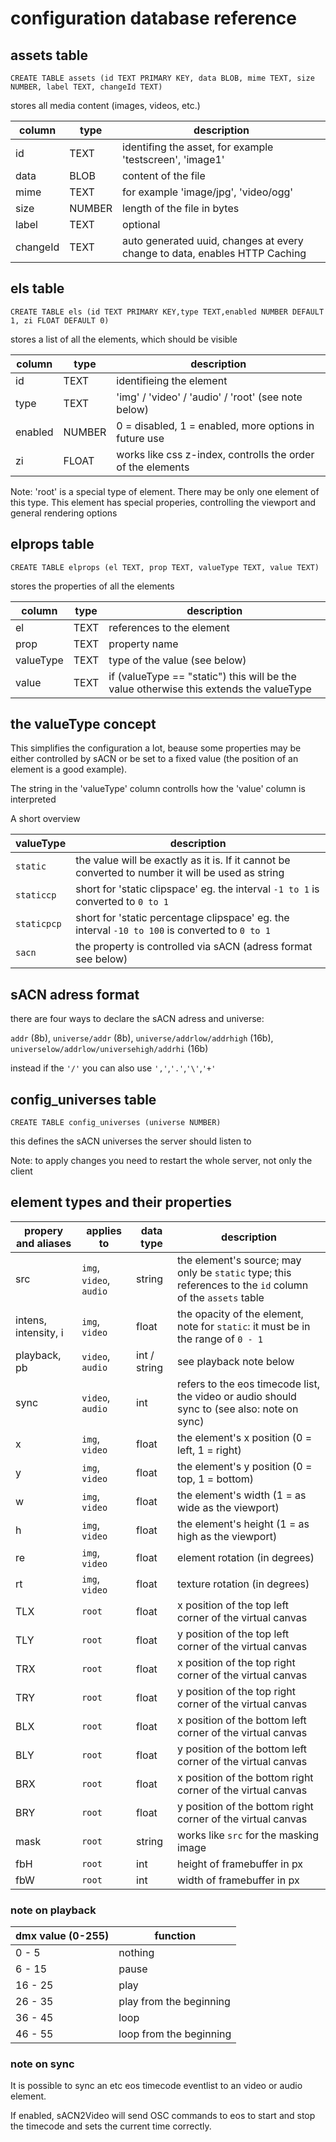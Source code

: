 # configuration database reference

## assets table

`CREATE TABLE assets (id TEXT PRIMARY KEY, data BLOB, mime TEXT, size NUMBER, label TEXT, changeId TEXT)`

stores all media content (images, videos, etc.)

| column | type | description |
| ------ | ---- | ----------- |
| id | TEXT | identifing the asset, for example 'testscreen', 'image1'
| data | BLOB | content of the file
| mime | TEXT | for example 'image/jpg', 'video/ogg'
| size | NUMBER | length of the file in bytes
| label | TEXT | optional
| changeId | TEXT | auto generated uuid, changes at every change to data, enables HTTP Caching


## els table

`CREATE TABLE els (id TEXT PRIMARY KEY,type TEXT,enabled NUMBER DEFAULT 1, zi FLOAT DEFAULT 0)`

stores a list of all the elements, which should be visible

| column | type | description |
| ------ | ---- | ----------- |
| id | TEXT | identifieing the element |
| type | TEXT | 'img' / 'video' / 'audio' / 'root' (see note below) |
| enabled | NUMBER | 0 = disabled, 1 = enabled, more options in future use |
| zi | FLOAT | works like css z-index, controlls the order of the elements |


Note: 'root' is a special type of element.
There may be only one element of this type.
This element has special properies, controlling the viewport and general rendering options

## elprops table

`CREATE TABLE elprops (el TEXT, prop TEXT, valueType TEXT, value TEXT)`

stores the properties of all the elements

| column | type | description |
| ------ | ---- | ----------- |
| el | TEXT | references to the element
| prop | TEXT | property name
| valueType | TEXT | type of the value (see below)
| value | TEXT | if (valueType == "static") this will be the value otherwise this extends the valueType

## the valueType concept

This simplifies the configuration a lot, beause some properties may be either controlled by sACN or be set to a fixed value (the position of an element is a good example).

The string in the 'valueType' column controlls how the 'value' column is interpreted

A short overview

| valueType | description |
| --------- | ----------- |
| `static` | the value will be exactly as it is. If it cannot be converted to number it will be used as string
| `staticcp` | short for 'static clipspace' eg. the interval `-1 to 1` is converted to `0 to 1`
| `staticpcp` | short for 'static percentage clipspace' eg. the interval `-10 to 100` is converted to `0 to 1`
| `sacn` | the property is controlled via sACN (adress format see below)

## sACN adress format

there are four ways to declare the sACN adress and universe:

`addr` (8b), `universe/addr` (8b), `universe/addrlow/addrhigh` (16b), `universelow/addrlow/universehigh/addrhi` (16b)

instead if the `'/'` you can also use `','`,`'.'`,`'\'`,`'+'`

## config_universes table

`CREATE TABLE config_universes (universe NUMBER)`

this defines the sACN universes the server should listen to

Note: to apply changes you need to restart the whole server, not only the client

## element types and their properties

| propery and aliases | applies to | data type | description |
| ------------------- | ---------- | --------- | ----------- |
| src | `img`, `video`, `audio` | string | the element's source; may only be `static` type; this references to the `id` column of the `assets` table
| intens, intensity, i | `img`, `video` | float | the opacity of the element, note for `static`: it must be in the range of `0 - 1`
| playback, pb | `video`, `audio` | int / string | see playback note below
| sync | `video`, `audio` | int | refers to the eos timecode list, the video or audio should sync to (see also: note on sync)
| x | `img`, `video` | float | the element's x position (0 = left, 1 = right)
| y | `img`, `video` | float | the element's y position (0 = top, 1 = bottom)
| w | `img`, `video` | float | the element's width (1 = as wide as the viewport)
| h | `img`, `video` | float | the element's height (1 = as high as the viewport)
| re | `img`, `video` | float | element rotation (in degrees)
| rt | `img`, `video` | float | texture rotation (in degrees)
| TLX | `root` | float | x position of the top left corner of the virtual canvas
| TLY | `root` | float | y position of the top left corner of the virtual canvas
| TRX | `root` | float | x position of the top right corner of the virtual canvas
| TRY | `root` | float | y position of the top right corner of the virtual canvas
| BLX | `root` | float | x position of the bottom left corner of the virtual canvas
| BLY | `root` | float | y position of the bottom left corner of the virtual canvas
| BRX | `root` | float | x position of the bottom right corner of the virtual canvas
| BRY | `root` | float | y position of the bottom right corner of the virtual canvas
| mask | `root` | string | works like `src` for the masking image
| fbH | `root` | int | height of framebuffer in px
| fbW | `root` | int | width of framebuffer in px

### note on playback

| dmx value (0-255) | function |
| ----------------- | -------- |
| 0 - 5 | nothing |
| 6 - 15 | pause |
| 16 - 25 | play |
| 26 - 35 | play from the beginning |
| 36 - 45 | loop |
| 46 - 55 | loop from the beginning |

### note on sync

It is possible to sync an etc eos timecode eventlist to an video or audio element.

If enabled, sACN2Video will send OSC commands to eos to start and stop the timecode and sets the current time correctly.
